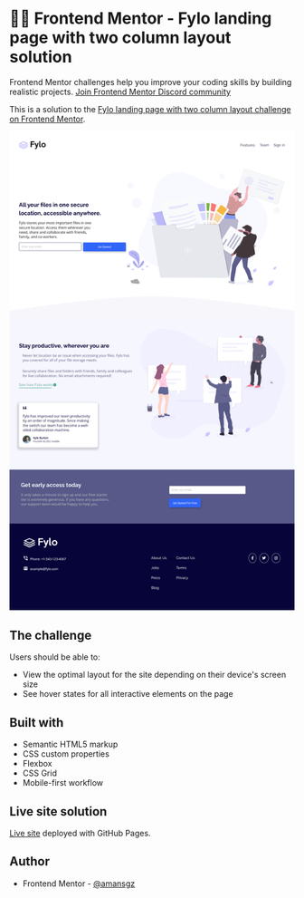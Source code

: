# 👩‍💻 Frontend Mentor - Fylo landing page with two column layout solution

Frontend Mentor challenges help you improve your coding skills by building realistic projects. 
[Join Frontend Mentor Discord community](https://discord.gg/UAfh3qzhYb)

This is a solution to the [Fylo landing page with two column layout challenge on Frontend Mentor](https://www.frontendmentor.io/challenges/fylo-landing-page-with-two-column-layout-5ca5ef041e82137ec91a50f5). 


![Design preview for the Fylo landing page with two column layout challenge](./styles/images/preview.png)

## The challenge

Users should be able to:

- View the optimal layout for the site depending on their device's screen size
- See hover states for all interactive elements on the page


## Built with

- Semantic HTML5 markup
- CSS custom properties
- Flexbox
- CSS Grid
- Mobile-first workflow

## Live site solution

[Live site](https://amansgz.github.io/css-landing-page-with-2-column-layout/) deployed with GitHub Pages.

## Author

- Frontend Mentor - [@amansgz](https://www.frontendmentor.io/profile/amansgz)
